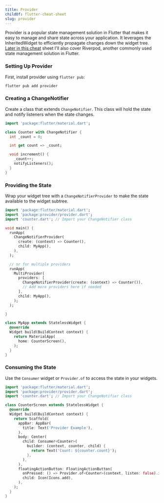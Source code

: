 ```yaml
---
title: Provider
childOf: flutter-cheat-sheet
slug: provider
---
```


Provider is a popular state management solution in Flutter that makes it easy to manage and share state across your application. It leverages the InheritedWidget to efficiently propagate changes down the widget tree. [Later in this cheat](?subArticle=riverpod) sheet I'll also cover Riverpod, another commonly used state management solution in Flutter.

### Setting Up Provider

First, install provider using `flutter pub`:

```sh
flutter pub add provider
```

### Creating a ChangeNotifier

Create a class that extends `ChangeNotifier`. This class will hold the state and notify listeners when the state changes.

```dart
import 'package:flutter/material.dart';

class Counter with ChangeNotifier {
  int _count = 0;

  int get count => _count;

  void increment() {
    _count++;
    notifyListeners();
  }
}
```

### Providing the State

Wrap your widget tree with a `ChangeNotifierProvider` to make the state available to the widget subtree.

```dart
import 'package:flutter/material.dart';
import 'package:provider/provider.dart';
import 'counter.dart'; // Import your ChangeNotifier class

void main() {
  runApp(
    ChangeNotifierProvider(
      create: (context) => Counter(),
      child: MyApp(),
    ),
  );

  // or for multiple providers
  runApp(
    MultiProvider(
      providers: [
        ChangeNotifierProvider(create: (context) => Counter()),
        // Add more providers here if needed
      ],
      child: MyApp(),
    );
  );

}

class MyApp extends StatelessWidget {
  @override
  Widget build(BuildContext context) {
    return MaterialApp(
      home: CounterScreen(),
    );
  }
}
```

### Consuming the State

Use the `Consumer` widget or `Provider.of` to access the state in your widgets.

```dart
import 'package:flutter/material.dart';
import 'package:provider/provider.dart';
import 'counter.dart'; // Import your ChangeNotifier class

class CounterScreen extends StatelessWidget {
  @override
  Widget build(BuildContext context) {
    return Scaffold(
      appBar: AppBar(
        title: Text('Provider Example'),
      ),
      body: Center(
        child: Consumer<Counter>(
          builder: (context, counter, child) {
            return Text('Count: ${counter.count}');
          },
        ),
      ),
      floatingActionButton: FloatingActionButton(
        onPressed: () => Provider.of<Counter>(context, listen: false).increment();
        child: Icon(Icons.add),
      ),
    );
  }
}
```
